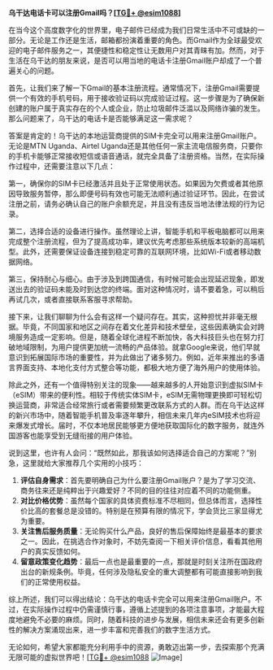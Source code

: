 **乌干达电话卡可以注册Gmail吗？[[TG💪+ @esim1088](https://t.me/s/esim1088)]**

在当今这个高度数字化的世界里，电子邮件已经成为我们日常生活中不可或缺的一部分。无论是工作还是生活，邮箱都扮演着重要的角色。而Gmail作为全球最受欢迎的电子邮件服务之一，其便捷性和稳定性让无数用户对其青睐有加。然而，对于生活在乌干达的朋友来说，是否可以用当地的电话卡注册Gmail账户却成了一个普遍关心的问题。

首先，让我们来了解一下Gmail的基本注册流程。通常情况下，注册Gmail需要提供一个有效的手机号码，用于接收验证码以完成验证过程。这一步骤是为了确保新创建的账户属于真实存在的个人或企业，防止垃圾邮件泛滥以及网络诈骗的发生。那么问题来了，乌干达的电话卡是否能够满足这一需求呢？

答案是肯定的！乌干达的本地运营商提供的SIM卡完全可以用来注册Gmail账户。无论是MTN Uganda、Airtel Uganda还是其他任何一家主流电信服务商，只要你的手机卡能够正常接收短信或语音通话，就完全具备了注册资格。当然，在实际操作过程中，还需要注意以下几点：

第一，确保你的SIM卡已经激活并且处于正常使用状态。如果因为欠费或者其他原因导致服务暂停，那么即便号码有效也可能无法顺利通过验证环节。因此，在尝试注册之前，请务必确认自己的账户余额充足，并且没有违反当地法律法规的行为记录。

第二，选择合适的设备进行操作。虽然理论上讲，智能手机和平板电脑都可以用来完成整个注册流程，但为了提高成功率，建议优先考虑那些系统版本较新的高端机型。此外，还需要保证设备连接到稳定可靠的互联网环境，比如Wi-Fi或者移动数据网络。

第三，保持耐心与细心。由于涉及到跨国通信，有时候可能会出现延迟现象，即发送出去的验证码未能及时到达您的终端。面对这种情况时，请不要着急，可以稍后再试几次，或者直接联系客服寻求帮助。

接下来，让我们聊聊为什么会有这样一个疑问存在。其实，这种担忧并非毫无根据。毕竟，不同国家和地区之间存在着文化差异和技术壁垒，这些因素确实会对跨境服务造成一定影响。但是，随着全球化进程不断加快，各大科技巨头也在努力打破地域限制，为用户提供更加统一流畅的产品体验。就拿Google来说，他们早就意识到拓展国际市场的重要性，并为此做出了诸多努力。例如，近年来推出的多语言界面支持、本地化支付方式整合等功能，都极大地方便了海外用户的使用体验。

除此之外，还有一个值得特别关注的现象——越来越多的人开始意识到虚拟SIM卡（eSIM）带来的便利性。相较于传统实体SIM卡，eSIM无需物理更换即可轻松切换运营商，非常适合经常旅行或者需要频繁更改联系方式的人群。而在乌干达这样的新兴市场中，随着智能手机普及率逐年攀升，相信未来几年内eSIM技术也将迎来爆发式增长。届时，不仅本地居民能够更方便地获取国际化的数字服务，就连外国游客也能享受到无缝衔接的用户体验。

说到这里，也许有人会问：“既然如此，那我该如何选择适合自己的方案呢？”别急，这里就给大家推荐几个实用的小技巧：

1. **评估自身需求**：首先要明确自己为什么要注册Gmail账户？是为了学习交流、商务往来还是纯粹出于兴趣爱好？不同的目的往往对应着不同的功能侧重。
2. **对比价格优势**：虽然每个国家的具体资费标准不尽相同，但总体而言，选择性价比高的套餐总是没错的。特别是在预算有限的情况下，学会货比三家显得尤为重要。
3. **关注售后服务质量**：无论购买什么产品，良好的售后保障始终是最基本的要求之一。因此，在挑选合作对象时，不妨先查阅一下相关评价信息，看看其他用户的真实反馈如何。
4. **留意政策变化趋势**：最后一点也是最重要的一点，那就是时刻关注所在国政府出台的新规条例。毕竟，任何涉及隐私安全的重大调整都有可能直接影响到我们的正常使用权益。

综上所述，我们可以得出结论：乌干达的电话卡完全可以用来注册Gmail账户。不过，在实际操作过程中仍需谨慎行事，遵循上述提到的各项注意事项，才能最大程度地避免不必要的麻烦。同时，随着科技的进步与发展，相信未来还会有更多创新性的解决方案涌现出来，进一步丰富和完善我们的数字生活方式。

无论如何，希望大家都能充分利用手中的资源，勇敢迈出第一步，去探索那个充满无限可能的虚拟世界吧！[[TG💪+ @esim1088](https://t.me/s/esim1088) ![Image](https://i.postimg.cc/4NQfJmqS/Snipaste-2025-05-13-00-14-12.png)]
